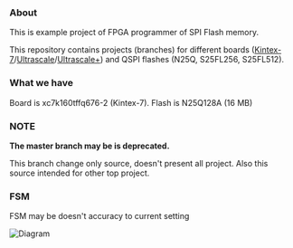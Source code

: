### About ###
This is example project of FPGA programmer of SPI Flash memory.

This repository contains projects (branches) for different boards ([Kintex-7](https://github.com/GOOD-Stuff/FPGA-SPI-Flash/tree/kintex-7)/[Ultrascale](https://github.com/GOOD-Stuff/FPGA-SPI-Flash/tree/ultrascale)/[Ultrascale+](https://github.com/GOOD-Stuff/FPGA-SPI-Flash/tree/ultrascale+)) 
and QSPI flashes (N25Q, S25FL256, S25FL512).

### What we have ###
Board is xc7k160tffq676-2 (Kintex-7).
Flash is N25Q128A (16 MB)
### NOTE ###
**The master branch may be is deprecated.**

This branch change only source, doesn't present all project.
Also this source intended for other top project.
### FSM ###
FSM may be doesn't accuracy to current setting

![Diagram](https://image.ibb.co/n7fx9J/spi_loader_fsm.png)
